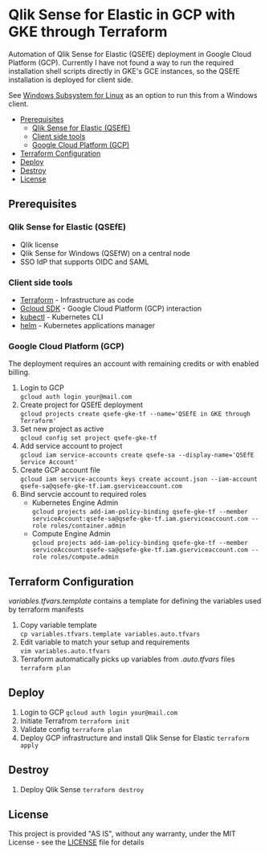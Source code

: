 Qlik Sense for Elastic in GCP with GKE through Terraform
===

Automation of Qlik Sense for Elastic (QSEfE) deployment in Google Cloud Platform (GCP). Currently I have not found a way to run the required installation shell scripts directly in GKE's GCE instances, so the QSEfE installation is deployed for client side. 

See [Windows Subsystem for Linux](https://docs.microsoft.com/en-us/windows/wsl/install-win10) as an option to run this from a Windows client. 
<!-- TOC -->

- [Prerequisites](#prerequisites)
    - [Qlik Sense for Elastic (QSEfE)](#qlik-sense-for-elastic-qsefe)
    - [Client side tools](#client-side-tools)
    - [Google Cloud Platform (GCP)](#google-cloud-platform-gcp)
- [Terraform Configuration](#terraform-configuration)
- [Deploy](#deploy)
- [Destroy](#destroy)
- [License](#license)

<!-- /TOC -->
## Prerequisites

### Qlik Sense for Elastic (QSEfE)

* Qlik license
* Qlik Sense for Windows (QSEfW) on a central node
* SSO IdP that supports OIDC and SAML

### Client side tools

* [Terraform](https://www.terraform.io/downloads.html) - Infrastructure as code
* [Gcloud SDK](https://cloud.google.com/sdk/docs/quickstart-debian-ubuntu) - Google Cloud Platform (GCP) interaction
* [kubectl](https://docs.docker.com/ee/ucp/user-access/kubectl/) - Kubernetes CLI 
* [helm](https://docs.helm.sh/using_helm/#installing-helm) - Kubernetes applications manager

### Google Cloud Platform (GCP)

The deployment requires an account with remaining credits or with enabled billing. 

1. Login to GCP<br/> `gcloud auth login your@mail.com`
1. Create project for QSEfE deployment<br/> `gcloud projects create qsefe-gke-tf --name='QSEfE in GKE through Terraform'`
1. Set new project as active<br/> `gcloud config set project qsefe-gke-tf`
1. Add service account to project<br/> `gcloud iam service-accounts create qsefe-sa --display-name='QSEfE Service Account'`
1. Create GCP account file<br/> `gcloud iam service-accounts keys create account.json --iam-account qsefe-sa@qsefe-gke-tf.iam.gserviceaccount.com` 
1. Bind servcie account to required roles 
    * Kubernetes Engine Admin <br/>`gcloud projects add-iam-policy-binding qsefe-gke-tf --member serviceAccount:qsefe-sa@qsefe-gke-tf.iam.gserviceaccount.com --role roles/container.admin`
    * Compute Engine Admin<br/> `gcloud projects add-iam-policy-binding qsefe-gke-tf --member serviceAccount:qsefe-sa@qsefe-gke-tf.iam.gserviceaccount.com --role roles/compute.admin`

## Terraform Configuration

*variables.tfvars.template* contains a template for defining the variables used by  terraform manifests

1. Copy variable template<br/> `cp variables.tfvars.template variables.auto.tfvars` 
1. Edit variable to match your setup and requirements<br/> `vim variables.auto.tfvars`
1. Terraform automatically picks up variables from *.auto.tfvars* files<br/> `terraform plan`

## Deploy

1. Login to GCP `gcloud auth login your@mail.com`
1. Initiate Terrafrom `terraform init`
1. Validate config `terraform plan`
1. Deploy GCP infrastructure and install Qlik Sense for Elastic `terraform apply` 

## Destroy

1. Deploy Qlik Sense `terraform destroy` 

## License

This project is provided "AS IS", without any warranty, under the MIT License - see the [LICENSE](LICENSE) file for details
